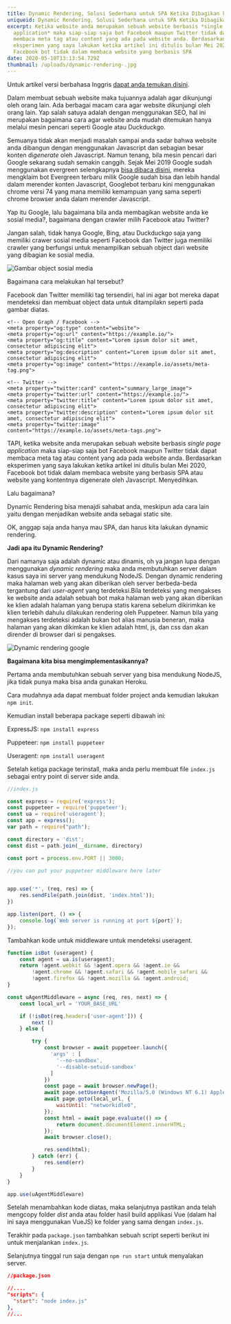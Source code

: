 ```yaml
---
title: Dynamic Rendering, Solusi Sederhana untuk SPA Ketika Dibagikan ke Sosial Media
uniqueid: Dynamic Rendering, Solusi Sederhana untuk SPA Ketika Dibagikan ke Sosial Media
excerpt: Ketika website anda merupakan sebuah website berbasis *single page
  application* maka siap-siap saja bot Facebook maupun Twitter tidak dapat
  membaca meta tag atau content yang ada pada website anda. Berdasarkan
  eksperimen yang saya lakukan ketika artikel ini ditulis bulan Mei 2020,
  Facebook bot tidak dalam membaca website yang berbasis SPA
date: 2020-05-10T13:13:54.729Z
thumbnail: /uploads/dynamic-rendering-.jpg
---
```

Untuk artikel versi berbahasa Inggris [dapat anda temukan disini](https://dev.to/burhanahmeed/dynamic-rendering-simple-solution-for-spa-when-shared-on-social-media-amd).

Dalam membuat sebuah website maka tujuannya adalah agar dikunjungi oleh orang lain. Ada berbagai macam cara agar website dikunjungi oleh orang lain. Yap salah satuya adalah dengan menggunakan SEO, hal ini merupakan bagaimana cara agar website anda mudah ditemukan hanya melalui mesin pencari seperti Google atau Duckduckgo.

Semuanya tidak akan menjadi masalah sampai anda sadar bahwa website anda dibangun dengan menggunakan Javascript dan sebagian besar konten di*generate* oleh Javascript. Namun tenang, bila mesin pencari dari Google sekarang sudah semakin canggih. Sejak Mei 2019 Google sudah menggunakan evergreen selengkapnya [bisa dibaca disini](https://webmasters.googleblog.com/2019/05/the-new-evergreen-googlebot.html), mereka mengklaim bot Evergreen terbaru milik Google sudah bisa dan lebih handal dalam merender konten Javascript, Googlebot terbaru kini menggunakan chrome versi 74 yang mana memiliki kemampuan yang sama seperti chrome browser anda dalam merender Javascript.

Yap itu Google, lalu bagaimana bila anda membagikan website anda ke sosial media?, bagaimana dengan crawler milih Facebook atau Twitter?

Jangan salah, tidak hanya Google, Bing, atau Duckduckgo saja yang memiliki crawer sosial media seperti Facebook dan Twitter juga memiliki crawler yang berfungsi untuk menampilkan sebuah object dari website yang dibagian ke sosial media.

![Gambar object sosial media](/uploads/screenshot-from-2020-05-10-14-47-29.png "Dokumentasi pribadi Kusiaga")

Bagaimana cara melakukan hal tersebut? 

Facebook dan Twitter memiliki tag tersendiri, hal ini agar bot mereka dapat mendeteksi dan membuat object data untuk ditampilakn seperti pada gambar diatas.

```django
<!-- Open Graph / Facebook -->
<meta property="og:type" content="website">
<meta property="og:url" content="https://example.io/">
<meta property="og:title" content="Lorem ipsum dolor sit amet, consectetur adipiscing elit">
<meta property="og:description" content="Lorem ipsum dolor sit amet, consectetur adipiscing elit">
<meta property="og:image" content="https://example.io/assets/meta-tag.png">

<!-- Twitter -->
<meta property="twitter:card" content="summary_large_image">
<meta property="twitter:url" content="https://example.io/">
<meta property="twitter:title" content="Lorem ipsum dolor sit amet, consectetur adipiscing elit">
<meta property="twitter:description" content="Lorem ipsum dolor sit amet, consectetur adipiscing elit">
<meta property="twitter:image" content="https://example.io/assets/meta-tags.png">
```

TAPI, ketika website anda merupakan sebuah website berbasis *single page application* maka siap-siap saja bot Facebook maupun Twitter tidak dapat membaca meta tag atau content yang ada pada website anda. Berdasarkan eksperimen yang saya lakukan ketika artikel ini ditulis bulan Mei 2020, Facebook bot tidak dalam membaca website yang berbasis SPA atau website yang kontentnya digenerate oleh Javascript. Menyedihkan.

Lalu bagaimana?  

Dynamic Rendering bisa menajdi sahabat anda, meskipun ada cara lain yaitu dengan menjadikan website anda sebagai static site.

OK, anggap saja anda hanya mau SPA, dan harus kita lakukan dynamic rendering. 

**Jadi apa itu Dynamic Rendering?**

Dari namanya saja adalah dynamic atau dinamis, oh ya jangan lupa dengan menggunakan *dynamic rendering* maka anda membutuhkan server dalam kasus saya ini server yang mendukung NodeJS. Dengan dynamic rendering maka halaman web yang akan diberikan oleh server berbeda-beda tergantung dari *user-agent* yang terdeteksi.Bila terdeteksi yang mengakses ke website anda adalah sebuah bot maka halaman web yang akan diberikan ke klien adalah halaman yang berupa statis karena sebelum dikirimkan ke klien terlebih dahulu dilakukan rendering oleh Puppeteer. Namun bila yang mengakses terdeteksi adalah bukan bot alias manusia beneran, maka halaman yang akan dikimkan ke klien adalah html, js, dan css dan akan dirender di browser dari si pengakses.

![Dynamic rendering google](/uploads/how-dynamic-rendering-works.png "Sumber dari website milik Google")

**Bagaimana kita bisa mengimplementasikannya?**

Pertama anda membutuhkan sebuah server yang bisa mendukung NodeJS, jika tidak punya maka bisa anda gunakan Heroku.

Cara mudahnya ada dapat membuat folder project anda kemudian lakukan `npm init`.

Kemudian install beberapa package seperti dibawah ini:

ExpressJS: `npm install express`

Puppeteer: `npm install puppeteer`

Useragent: `npm install useragent`

Setelah ketiga package terinstall, maka anda perlu membuat file `index.js` sebagai entry point di server side anda.

```javascript
//index.js

const express = require('express');
const puppeteer = require('puppeteer');
const ua = require('useragent');
const app = express();
var path = require("path");

const directory = 'dist';
const dist = path.join(__dirname, directory)

const port = process.env.PORT || 3000;

//you can put your puppeteer middleware here later


app.use('*', (req, res) => {
	res.sendFile(path.join(dist, 'index.html'));
})

app.listen(port, () => {
    console.log(`Web server is running at port ${port}`);
});
```

Tambahkan kode untuk middleware untuk mendeteksi useragent.

```javascript
function isBot (useragent) {
	const agent = ua.is(useragent);
	return !agent.webkit && !agent.opera && !agent.ie &&
        !agent.chrome && !agent.safari && !agent.mobile_safari &&
        !agent.firefox && !agent.mozilla && !agent.android;
}

const uAgentMiddleware = async (req, res, next) => {
	const local_url = 'YOUR_BASE_URL'

	if (!isBot(req.headers['user-agent'])) {
		next ()
	} else {

		try {
			const browser = await puppeteer.launch({
			  'args' : [
			    '--no-sandbox',
			    '--disable-setuid-sandbox'
			  ]
			})
			const page = await browser.newPage();
			await page.setUserAgent('Mozilla/5.0 (Windows NT 6.1) AppleWebKit/537.36 (KHTML, like Gecko) Chrome/41.0.2228.0 Safari/537.36');
		 	await page.goto(local_url, {
	            waitUntil: "networkidle0",
	        });
	        const html = await page.evaluate(() => {
	            return document.documentElement.innerHTML;
	        });
	        await browser.close();

	        res.send(html);
		} catch (err) {
			res.send(err)
		}
	}
}

app.use(uAgentMiddleware)
```

Setelah menambahkan kode diatas, maka selanjutnya pastikan anda telah mengcopy folder *dist* anda atau folder hasil build applikasi Vue (dalam hal ini saya menggunakan VueJS) ke folder yang sama dengan `index.js`.

Terakhir pada `package.json` tambahkan sebuah script seperti berikut ini untuk menjalankan `index.js`.

Selanjutnya tinggal run saja dengan `npm run start` untuk menyalakan server.

```json
//package.json

//....  
"scripts": {
  "start": "node index.js"
},
//...
```